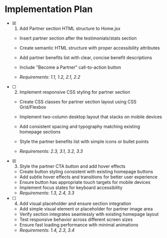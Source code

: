 # Implementation Plan

- [x] 1. Add Partner section HTML structure to Home.jsx



  - Insert partner section after the testimonials/stats section
  - Create semantic HTML structure with proper accessibility attributes
  - Add partner benefits list with clear, concise benefit descriptions
  - Include "Become a Partner" call-to-action button


  - _Requirements: 1.1, 1.2, 2.1, 2.2_

- [ ] 2. Implement responsive CSS styling for partner section
  - Create CSS classes for partner section layout using CSS Grid/Flexbox
  - Implement two-column desktop layout that stacks on mobile devices


  - Add consistent spacing and typography matching existing homepage sections
  - Style the partner benefits list with simple icons or bullet points
  - _Requirements: 2.3, 3.1, 3.2, 3.3_

- [x] 3. Style the partner CTA button and add hover effects



  - Create button styling consistent with existing homepage buttons
  - Add subtle hover effects and transitions for better user experience
  - Ensure button has appropriate touch targets for mobile devices
  - Implement focus states for keyboard accessibility
  - _Requirements: 1.3, 2.4, 3.3_

- [ ] 4. Add visual placeholder and ensure section integration
  - Add simple visual element or placeholder for partner image area
  - Verify section integrates seamlessly with existing homepage layout
  - Test responsive behavior across different screen sizes
  - Ensure fast loading performance with minimal animations
  - _Requirements: 1.4, 2.3, 3.4_